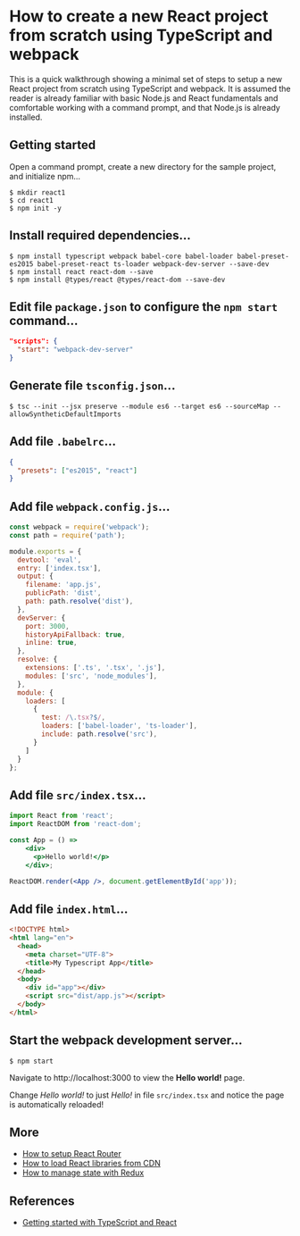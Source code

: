 # How to create a new React project from scratch using TypeScript and webpack


This is a quick walkthrough showing a minimal set of steps to setup a new React project from scratch using TypeScript and webpack. It is assumed the reader is already familiar with basic Node.js and React fundamentals and comfortable working with a command prompt, and that Node.js is already installed.

## Getting started
Open a command prompt, create a new directory for the sample project, and initialize npm...

```
$ mkdir react1
$ cd react1
$ npm init -y
```

## Install required dependencies...
```
$ npm install typescript webpack babel-core babel-loader babel-preset-es2015 babel-preset-react ts-loader webpack-dev-server --save-dev
$ npm install react react-dom --save
$ npm install @types/react @types/react-dom --save-dev
```

## Edit file `package.json` to configure the `npm start` command...
```json
"scripts": {
  "start": "webpack-dev-server"
}
```

## Generate file `tsconfig.json`...
```
$ tsc --init --jsx preserve --module es6 --target es6 --sourceMap --allowSyntheticDefaultImports
```

## Add file `.babelrc`...
```json
{
  "presets": ["es2015", "react"]
}
```

## Add file `webpack.config.js`...
```js
const webpack = require('webpack');
const path = require('path');

module.exports = {
  devtool: 'eval',
  entry: ['index.tsx'],
  output: {
    filename: 'app.js',
    publicPath: 'dist',
    path: path.resolve('dist'),
  },
  devServer: {
    port: 3000,
    historyApiFallback: true,
    inline: true,
  },
  resolve: {
    extensions: ['.ts', '.tsx', '.js'],
    modules: ['src', 'node_modules'],
  },
  module: {
    loaders: [
      {
        test: /\.tsx?$/,
        loaders: ['babel-loader', 'ts-loader'],
        include: path.resolve('src'),
      }
    ]
  }
};
```

## Add file `src/index.tsx`...
```jsx
import React from 'react';
import ReactDOM from 'react-dom';

const App = () => 
    <div>
      <p>Hello world!</p>
    </div>;

ReactDOM.render(<App />, document.getElementById('app'));
```

## Add file `index.html`...
```html
<!DOCTYPE html>
<html lang="en">
  <head>
    <meta charset="UTF-8">
    <title>My Typescript App</title>
  </head>
  <body>
    <div id="app"></div>
    <script src="dist/app.js"></script>
  </body>
</html>
```

## Start the webpack development server...
```
$ npm start
```

Navigate to http://localhost:3000 to view the **Hello world!** page.

Change *Hello world!* to just *Hello!* in file `src/index.tsx` and notice the page is automatically reloaded!

## More
* [How to setup React Router](https://github.com/davetemplin/react2)
* [How to load React libraries from CDN](more/cdn.md)
* [How to manage state with Redux](more/redux.md)

## References
* [Getting started with TypeScript and React](https://javascriptplayground.com/blog/2017/04/react-typescript/)
